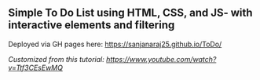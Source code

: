 <h2>Simple To Do List using HTML, CSS, and JS- with interactive elements and filtering</h2>

Deployed via GH pages here: https://sanjanaraj25.github.io/ToDo/

<i>Customized from this tutorial: https://www.youtube.com/watch?v=Ttf3CEsEwMQ</i>
